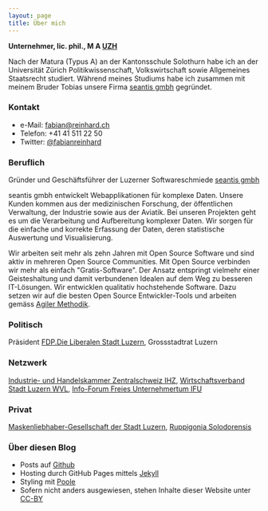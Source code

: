 ```yaml
---
layout: page
title: Über mich
---
```


**Unternehmer, lic. phil., M A [UZH](http://www.uzh.ch)**

Nach der Matura (Typus A) an der Kantonsschule Solothurn habe ich an der Universität Zürich Politikwissenschaft, Volkswirtschaft sowie Allgemeines Staatsrecht studiert. Während meines Studiums habe ich zusammen mit meinem Bruder Tobias unsere Firma [seantis gmbh](https://seantis.ch) gegründet.

### Kontakt
- e-Mail: [fabian@reinhard.ch](mailto:fabian@reinhard.ch)
- Telefon: +41 41 511 22 50
- Twitter: [@fabianreinhard](https://www.twitter.com/fabianreinhard)

### Beruflich
Gründer und Geschäftsführer der Luzerner Softwareschmiede [seantis gmbh](https://seantis.ch)

seantis gmbh entwickelt Webapplikationen für komplexe Daten. Unsere Kunden kommen aus der medizinischen Forschung, der öffentlichen Verwaltung, der Industrie sowie aus der Aviatik.
Bei unseren Projekten geht es um die Verarbeitung und Aufbereitung komplexer Daten. Wir sorgen für die einfache und korrekte Erfassung der Daten, deren statistische Auswertung und Visualisierung.

Wir arbeiten seit mehr als zehn Jahren mit Open Source Software und sind aktiv in mehreren Open Source Communities. Mit Open Source verbinden wir mehr als einfach "Gratis-Software". Der Ansatz entspringt vielmehr einer Geisteshaltung und damit verbundenen Idealen auf dem Weg zu besseren IT-Lösungen. Wir entwicklen qualitativ hochstehende Software. Dazu setzen wir auf die besten Open Source Entwickler-Tools und arbeiten gemäss [Agiler Methodik](https://www.seantis.ch/portrait/agile-softwareentwicklung).

### Politisch
Präsident [FDP.Die Liberalen Stadt Luzern](http://www.fdp-stadtluzern.ch), Grossstadtrat Luzern

### Netzwerk
[Industrie- und Handelskammer Zentralschweiz IHZ](http://www.ihz.ch/home.html), [Wirtschaftsverband Stadt Luzern WVL](http://www.wvl.ch), [Info-Forum Freies Unternehmertum IFU](http://www.ifu.ch)

### Privat
[Maskenliebhaber-Gesellschaft der Stadt Luzern](http://www.mlg.ch), [Ruppigonia Solodorensis](http://ruppigonia.ch)

### Über diesen Blog
- Posts auf [Github](https://github.com/freinhard/freinhard.github.io)
- Hosting durch GitHub Pages mittels [Jekyll](https://jekyllrb.com)
- Styling mit [Poole](http://getpoole.com)
- Sofern nicht anders ausgewiesen, stehen Inhalte dieser Website unter [CC-BY](http://creativecommons.org/licenses/by/4.0/deed.de)
